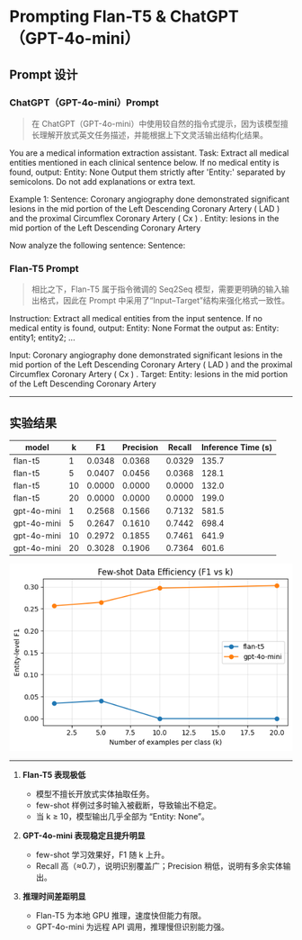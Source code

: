 
# Prompting Flan-T5 & ChatGPT（GPT-4o-mini）

## Prompt 设计

### ChatGPT（GPT-4o-mini）Prompt

> 在 ChatGPT（GPT-4o-mini）中使用较自然的指令式提示，因为该模型擅长理解开放式英文任务描述，并能根据上下文灵活输出结构化结果。

You are a medical information extraction assistant.
Task: Extract all medical entities mentioned in each clinical sentence below.
If no medical entity is found, output: Entity: None
Output them strictly after 'Entity:' separated by semicolons.
Do not add explanations or extra text.

Example 1:
Sentence: Coronary angiography done demonstrated significant lesions in the mid portion of the Left Descending Coronary Artery ( LAD ) and the proximal Circumflex Coronary Artery ( Cx ) .
Entity: lesions in the mid portion of the Left Descending Coronary Artery

Now analyze the following sentence:
Sentence:

### Flan-T5 Prompt

> 相比之下，Flan-T5 属于指令微调的 Seq2Seq 模型，需要更明确的输入输出格式，因此在 Prompt 中采用了“Input–Target”结构来强化格式一致性。

Instruction: Extract all medical entities from the input sentence.
If no medical entity is found, output: Entity: None
Format the output as: Entity: entity1; entity2; ...

Input: Coronary angiography done demonstrated significant lesions in the mid portion of the Left Descending Coronary Artery ( LAD ) and the proximal Circumflex Coronary Artery ( Cx ) .
Target: Entity: lesions in the mid portion of the Left Descending Coronary Artery


---

## 实验结果

| model        | k  | F1        | Precision | Recall  | Inference Time (s) |
|---------------|----|-----------|------------|----------|--------------------|
| flan-t5       | 1  | 0.0348    | 0.0368     | 0.0329   | 135.7 |
| flan-t5       | 5  | 0.0407    | 0.0456     | 0.0368   | 128.1 |
| flan-t5       | 10 | 0.0000    | 0.0000     | 0.0000   | 132.0 |
| flan-t5       | 20 | 0.0000    | 0.0000     | 0.0000   | 199.0 |
| gpt-4o-mini   | 1  | 0.2568    | 0.1566     | 0.7132   | 581.5 |
| gpt-4o-mini   | 5  | 0.2647    | 0.1610     | 0.7442   | 698.4 |
| gpt-4o-mini   | 10 | 0.2972    | 0.1855     | 0.7461   | 641.9 |
| gpt-4o-mini   | 20 | 0.3028    | 0.1906     | 0.7364   | 601.6 |

![Few-shot 效果图](figure/flan-t5:gpt-4o-mini_f1_vs_k.png)

---

1. **Flan-T5 表现极低**  
   - 模型不擅长开放式实体抽取任务。  
   - few-shot 样例过多时输入被截断，导致输出不稳定。  
   - 当 k ≥ 10，模型输出几乎全部为 “Entity: None”。  

2. **GPT-4o-mini 表现稳定且提升明显**  
   - few-shot 学习效果好，F1 随 k 上升。  
   - Recall 高（≈0.7），说明识别覆盖广；Precision 稍低，说明有多余实体输出。  

3. **推理时间差距明显**  
   - Flan-T5 为本地 GPU 推理，速度快但能力有限。  
   - GPT-4o-mini 为远程 API 调用，推理慢但识别能力强。

